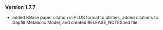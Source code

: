 ### Version 1.7.7
- added KBase paper citation in PLOS format to utilities, added citations to Gapfill Metabolic Model, and created RELEASE_NOTES.md file 
